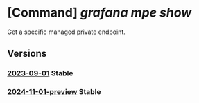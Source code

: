 # [Command] _grafana mpe show_

Get a specific managed private endpoint.

## Versions

### [2023-09-01](/Resources/mgmt-plane/L3N1YnNjcmlwdGlvbnMve30vcmVzb3VyY2Vncm91cHMve30vcHJvdmlkZXJzL21pY3Jvc29mdC5kYXNoYm9hcmQvZ3JhZmFuYS97fS9tYW5hZ2VkcHJpdmF0ZWVuZHBvaW50cy97fQ==/2023-09-01.xml) **Stable**

<!-- mgmt-plane /subscriptions/{}/resourcegroups/{}/providers/microsoft.dashboard/grafana/{}/managedprivateendpoints/{} 2023-09-01 -->

### [2024-11-01-preview](/Resources/mgmt-plane/L3N1YnNjcmlwdGlvbnMve30vcmVzb3VyY2Vncm91cHMve30vcHJvdmlkZXJzL21pY3Jvc29mdC5kYXNoYm9hcmQvZ3JhZmFuYS97fS9tYW5hZ2VkcHJpdmF0ZWVuZHBvaW50cy97fQ==/2024-11-01-preview.xml) **Stable**

<!-- mgmt-plane /subscriptions/{}/resourcegroups/{}/providers/microsoft.dashboard/grafana/{}/managedprivateendpoints/{} 2024-11-01-preview -->
